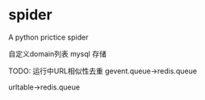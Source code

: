 spider
======

A python prictice spider

自定义domain列表
mysql 存储


TODO:
运行中URL相似性去重
gevent.queue->redis.queue

urltable->redis.queue

